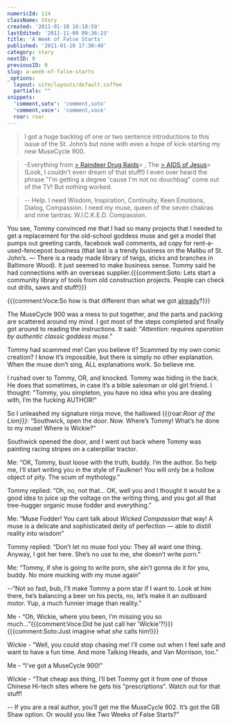 ```yaml
---
numericId: 114
className: Story
created: '2011-01-10 16:18:59'
lastEdited: '2011-11-09 09:36:23'
title: 'A Week of False Starts'
published: '2011-01-10 17:30:49'
category: story
nextID: 0
previousID: 0
slug: a-week-of-false-starts
_options:
  layout: site/layouts/default.coffee
  partials: ""
snippets:
  'comment,soto': 'comment,soto'
  'comment,voce': 'comment,voce'
  roar: roar
---
```

> I got a huge backlog of one or two sentence introductions to this issue of the St. John’s but none with even a hope of kick-starting my new MuseCycle 900.

> -Everything from [> Raindeer Drug Raids][0]> , The [> AIDS of Jesus][1]>  (Look, I couldn't even dream of that stuff!) I even over heard the phrase "I'm getting a degree 'cause I'm not no douchbag" come out of the TV! But nothing worked.

> -- Help. I need Wisdom, Inspiration, Continuity, Keen Emotions, Dialog, Compassion. I need my muse, queen of the seven chakras and nine tantras: W.I.C.K.E.D. Compassion.

You see, Tommy convinced me that I had so many projects that I needed to get a replacement for the old-school goddess muse and get a model that pumps out greeting cards, facebook wall comments, ad copy for rent-a-used-fencepost business (that last is a trendy business on the Malibu of St. John’s. — There is a ready made library of twigs, sticks and branches in Baltimore Wood). It just seemed to make business sense. Tommy said he had connections with an overseas supplier.{{{comment:Soto: Lets start a community library of tools from old construction projects. People can check out drills, saws and stuff!}}}

{{{comment:Voce:So how is that different than what we got [already][2]?}}}

The MuseCycle 900 was a mess to put together, and the parts and packing are scattered around my mind. I got most of the steps completed and finally got around to reading the instructions. It said: “_Attention: requires operation by authentic classic goddess muse_.”

Tommy had scammed me! Can you believe it? Scammed by my own comic creation? I know it’s impossible, but there is simply no other explanation. When the muse don’t sing, ALL explanations work. So believe me.

I rushed over to Tommy, OR, and knocked. Tommy was hiding in the back. He does that sometimes, in case it’s a bible salesman or old girl friend. I thought: "Tommy, you simpleton, you have no idea who you are dealing with, I’m the fucking AUTHOR!"

So I unleashed my signature ninja move, the hallowed {{{roar:_Roar of the Lion}}}_: “Southwick, open the door. Now. Where’s Tommy! What’s he done to my muse! Where is Wickie?”

Southwick opened the door, and I went out back where Tommy was painting racing stripes on a caterpillar tractor.

Me: “OK, Tommy, bust loose with the truth, buddy. I’m the author. So help me, I’ll start writing you in the style of Faulkner! You will only be a hollow object of pity. The scum of mythology.”

Tommy replied: “Oh, no, not that... OK, well you and I thought it would be a good idea to juice up the voltage on the writing thing, and you got all that tree-hugger organic muse fodder and everything.”

Me: “Muse Fodder! You cant talk about _Wicked Compassion_ that way! A muse is a delicate and sophisticated deity of perfection — able to distill reality into wisdom”

Tommy replied: “Don’t let no muse fool you: They all want one thing. Anyway, I got her here. She’s no use to me, she doesn’t write porn.”

Me: “Tommy, if she is going to write porn, she ain’t gonna do it for you, buddy. No more mucking with my muse again”

--“Not so fast, bub, I’ll make Tommy a porn star if I want to. Look at him there, he’s balancing a beer on his pects, no, let’s make it an outboard motor. Yup, a much funnier image than reality.”

Me - “Oh, Wickie, where you been, I’m missing you so much…”{{{comment:Voce:Did he just call her 'Wickie'?!}}}{{{comment:Soto:Just imagine what _she_ calls him!}}}

Wickie - “Well, you could stop chasing me! I’ll come out when I feel safe and want to have a fun time. And more Talking Heads, and Van Morrison, too.”

Me - “I’ve got a MuseCycle 900!”

Wickie - “That cheap ass thing, I’ll bet Tommy got it from one of those Chinese Hi-tech sites where he gets his "prescriptions". Watch out for that stuff!

-- If you are a real author, you’ll get me the MuseCycle 902. It’s got the GB Shaw option. Or would you like Two Weeks of False Starts?”

[0]: http://www.thesun.co.uk/sol/homepage/news/3313331/Reindeers-like-Rudolph-and-Blitzen-get-high-on-magic-mushrooms.html
[1]: http://news.sky.com/skynews/Home/World-News/Jesus-Was-An-Aids-Victim-South-African-Pastor-Causes-Outrage-With-Controversial-HIV-Sermon/Article/201009115712929
[2]: http://www.northportlandtoollibrary.org/